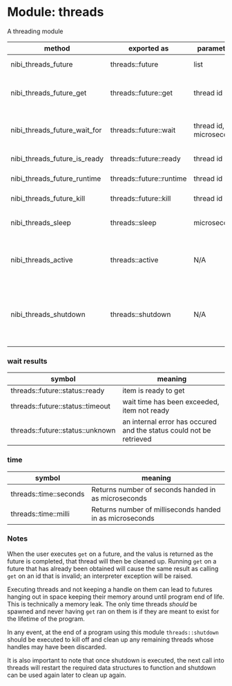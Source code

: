# Module: threads

A threading module

| method  | exported as    | parameters | returns
|----     |----            |----        |----
| nibi_threads_future | threads::future | list | integer thread id
| nibi_threads_future_get | threads::future::get | thread id | resulting value, or nil if not ready
| nibi_threads_future_wait_for | threads::future::wait | thread id, microseconds | integer (ready, timeout, unknown)
| nibi_threads_future_is_ready | threads::future::ready | thread id | integer 1 = ready
| nibi_threads_future_runtime  | threads::future::runtime | thread id | get ms runtime
| nibi_threads_future_kill     | threads::future::kill | thread id | integer 1 = killed
| nibi_threads_sleep           | threads::sleep | microseconds | parameter in unmodified
| nibi_threads_active          | threads::active | N/A | number of active threads from module
| nibi_threads_shutdown        | threads::shutdown | N/A | 1 when complete. All running threads will be killed and cleaned.

### wait results

| symbol            | meaning
|----               |----
| threads::future::status::ready | item is ready to get
| threads::future::status::timeout | wait time has been exceeded, item not ready
| threads::future::status::unknown | an internal error has occured and the status could not be retrieved

### time

| symbol            | meaning
|----               |----
| threads::time::seconds | Returns number of seconds handed in as microseconds
| threads::time::milli   | Returns number of milliseconds handed in as microseconds

### Notes

When the user executes `get` on a future, and the valus is returned as the future is completed,
that thread will then be cleaned up. Running `get` on a future that has already been obtained
will cause the same result as calling `get` on an id that is invalid; an interpreter exception
will be raised.

Executing threads and not keeping a handle on them can lead to futures hanging out in space keeping their
memory around until program end of life. This is technically a memory leak. The only time threads
_should_ be spawned and never having `get` ran on them is if they are meant to exist for the lifetime of
the program.

In any event, at the end of a program using this module `threads::shutdown` should be executed to kill
off and clean up any remaining threads whose handles may have been discarded.

It is also important to note that once shutdown is executed, the next call into threads will restart the
required data structures to function and shutdown can be used again later to clean up again.
